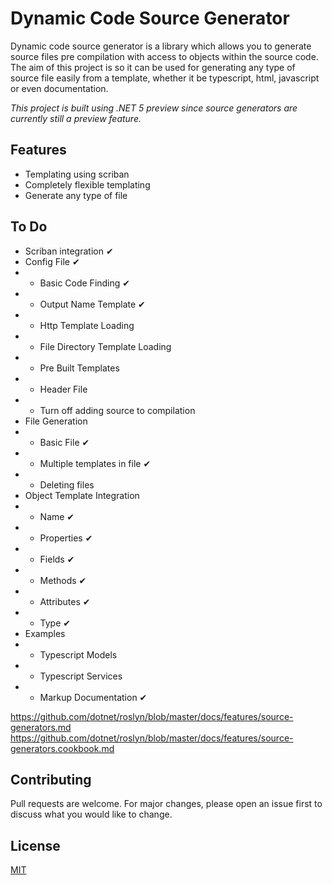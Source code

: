 # Dynamic Code Source Generator

Dynamic code source generator is a library which allows you to generate source files pre compilation with access to objects within the source code. The aim of this project is so it can be used for generating any type of source file easily from a template, whether it be typescript, html, javascript or even documentation.

*This project is built using .NET 5 preview since source generators are currently still a preview feature.*

## Features

- Templating using scriban
- Completely flexible templating
- Generate any type of file

## To Do

- Scriban integration ✔
- Config File ✔
- - Basic Code Finding ✔
- - Output Name Template ✔
- - Http Template Loading
- - File Directory Template Loading
- - Pre Built Templates
- - Header File
- - Turn off adding source to compilation
- File Generation
- - Basic File ✔
- - Multiple templates in file ✔
- - Deleting files
- Object Template Integration
- - Name ✔
- - Properties ✔
- - Fields ✔
- - Methods ✔
- - Attributes  ✔
- - Type ✔
- Examples
- - Typescript Models
- - Typescript Services
- - Markup Documentation ✔

https://github.com/dotnet/roslyn/blob/master/docs/features/source-generators.md
https://github.com/dotnet/roslyn/blob/master/docs/features/source-generators.cookbook.md


## Contributing
Pull requests are welcome. For major changes, please open an issue first to discuss what you would like to change.

## License
[MIT](https://choosealicense.com/licenses/mit/)
